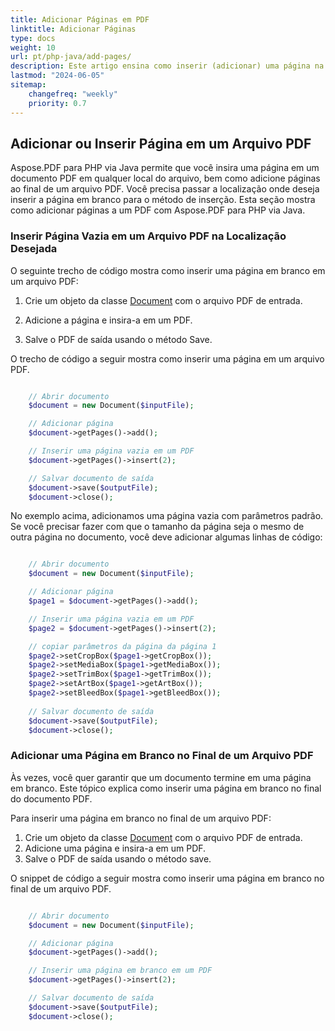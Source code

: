 ```yaml
---
title: Adicionar Páginas em PDF
linktitle: Adicionar Páginas
type: docs
weight: 10
url: pt/php-java/add-pages/
description: Este artigo ensina como inserir (adicionar) uma página na localização desejada em um arquivo PDF. Aprenda como mover, remover (excluir) páginas de um arquivo PDF usando PHP.
lastmod: "2024-06-05"
sitemap:
    changefreq: "weekly"
    priority: 0.7
---
```


## Adicionar ou Inserir Página em um Arquivo PDF

Aspose.PDF para PHP via Java permite que você insira uma página em um documento PDF em qualquer local do arquivo, bem como adicione páginas ao final de um arquivo PDF. Você precisa passar a localização onde deseja inserir a página em branco para o método de inserção. Esta seção mostra como adicionar páginas a um PDF com Aspose.PDF para PHP via Java.

### Inserir Página Vazia em um Arquivo PDF na Localização Desejada

O seguinte trecho de código mostra como inserir uma página em branco em um arquivo PDF:

1. Crie um objeto da classe [Document](https://reference.aspose.com/pdf/java/com.aspose.pdf/Document) com o arquivo PDF de entrada.
1. Adicione a página e insira-a em um PDF.

1. Salve o PDF de saída usando o método Save.

O trecho de código a seguir mostra como inserir uma página em um arquivo PDF.

```php

    // Abrir documento
    $document = new Document($inputFile);

    // Adicionar página
    $document->getPages()->add();

    // Inserir uma página vazia em um PDF
    $document->getPages()->insert(2);

    // Salvar documento de saída
    $document->save($outputFile);
    $document->close();
```

No exemplo acima, adicionamos uma página vazia com parâmetros padrão. Se você precisar fazer com que o tamanho da página seja o mesmo de outra página no documento, você deve adicionar algumas linhas de código:

```php

    // Abrir documento
    $document = new Document($inputFile);

    // Adicionar página
    $page1 = $document->getPages()->add();

    // Inserir uma página vazia em um PDF
    $page2 = $document->getPages()->insert(2);

    // copiar parâmetros da página da página 1
    $page2->setCropBox($page1->getCropBox());
    $page2->setMediaBox($page1->getMediaBox());
    $page2->setTrimBox($page1->getTrimBox());
    $page2->setArtBox($page1->getArtBox());
    $page2->setBleedBox($page1->getBleedBox());
    
    // Salvar documento de saída
    $document->save($outputFile);
    $document->close();
```


### Adicionar uma Página em Branco no Final de um Arquivo PDF

Às vezes, você quer garantir que um documento termine em uma página em branco. Este tópico explica como inserir uma página em branco no final do documento PDF.

Para inserir uma página em branco no final de um arquivo PDF:

1. Crie um objeto da classe [Document](https://reference.aspose.com/pdf/java/com.aspose.pdf/Document) com o arquivo PDF de entrada.
1. Adicione uma página e insira-a em um PDF.
1. Salve o PDF de saída usando o método save.

O snippet de código a seguir mostra como inserir uma página em branco no final de um arquivo PDF.

```php

    // Abrir documento
    $document = new Document($inputFile);

    // Adicionar página
    $document->getPages()->add();

    // Inserir uma página em branco em um PDF
    $document->getPages()->insert(2);

    // Salvar documento de saída
    $document->save($outputFile);
    $document->close();
```